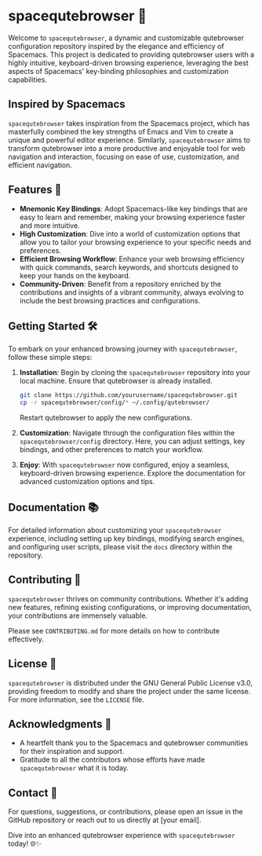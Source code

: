 # spacequtebrowser 🚀

Welcome to `spacequtebrowser`, a dynamic and customizable qutebrowser configuration repository inspired by the elegance and efficiency of Spacemacs. This project is dedicated to providing qutebrowser users with a highly intuitive, keyboard-driven browsing experience, leveraging the best aspects of Spacemacs' key-binding philosophies and customization capabilities.

## Inspired by Spacemacs

`spacequtebrowser` takes inspiration from the Spacemacs project, which has masterfully combined the key strengths of Emacs and Vim to create a unique and powerful editor experience. Similarly, `spacequtebrowser` aims to transform qutebrowser into a more productive and enjoyable tool for web navigation and interaction, focusing on ease of use, customization, and efficient navigation.

## Features 🌟

- **Mnemonic Key Bindings**: Adopt Spacemacs-like key bindings that are easy to learn and remember, making your browsing experience faster and more intuitive.
- **High Customization**: Dive into a world of customization options that allow you to tailor your browsing experience to your specific needs and preferences.
- **Efficient Browsing Workflow**: Enhance your web browsing efficiency with quick commands, search keywords, and shortcuts designed to keep your hands on the keyboard.
- **Community-Driven**: Benefit from a repository enriched by the contributions and insights of a vibrant community, always evolving to include the best browsing practices and configurations.

## Getting Started 🛠️

To embark on your enhanced browsing journey with `spacequtebrowser`, follow these simple steps:

1. **Installation**:
    Begin by cloning the `spacequtebrowser` repository into your local machine. Ensure that qutebrowser is already installed.

    ```bash
    git clone https://github.com/yourusername/spacequtebrowser.git
    cp -r spacequtebrowser/config/* ~/.config/qutebrowser/
    ```

    Restart qutebrowser to apply the new configurations.

2. **Customization**:
    Navigate through the configuration files within the `spacequtebrowser/config` directory. Here, you can adjust settings, key bindings, and other preferences to match your workflow.

3. **Enjoy**:
    With `spacequtebrowser` now configured, enjoy a seamless, keyboard-driven browsing experience. Explore the documentation for advanced customization options and tips.

## Documentation 📚

For detailed information about customizing your `spacequtebrowser` experience, including setting up key bindings, modifying search engines, and configuring user scripts, please visit the `docs` directory within the repository.

## Contributing 🤝

`spacequtebrowser` thrives on community contributions. Whether it's adding new features, refining existing configurations, or improving documentation, your contributions are immensely valuable.

Please see `CONTRIBUTING.md` for more details on how to contribute effectively.

## License 📄

`spacequtebrowser` is distributed under the GNU General Public License v3.0, providing freedom to modify and share the project under the same license. For more information, see the `LICENSE` file.

## Acknowledgments 💖

- A heartfelt thank you to the Spacemacs and qutebrowser communities for their inspiration and support.
- Gratitude to all the contributors whose efforts have made `spacequtebrowser` what it is today.

## Contact 📩

For questions, suggestions, or contributions, please open an issue in the GitHub repository or reach out to us directly at [your email].

Dive into an enhanced qutebrowser experience with `spacequtebrowser` today! 🌐✨
